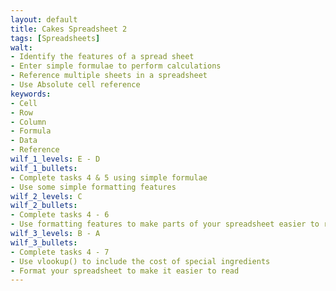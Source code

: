 ```yaml
---
layout: default
title: Cakes Spreadsheet 2
tags: [Spreadsheets]
walt:
- Identify the features of a spread sheet
- Enter simple formulae to perform calculations
- Reference multiple sheets in a spreadsheet
- Use Absolute cell reference
keywords:
- Cell
- Row
- Column
- Formula
- Data
- Reference
wilf_1_levels: E - D
wilf_1_bullets:
- Complete tasks 4 & 5 using simple formulae
- Use some simple formatting features
wilf_2_levels: C
wilf_2_bullets:
- Complete tasks 4 - 6
- Use formatting features to make parts of your spreadsheet easier to read
wilf_3_levels: B - A
wilf_3_bullets:
- Complete tasks 4 - 7
- Use vlookup() to include the cost of special ingredients
- Format your spreadsheet to make it easier to read
---
```

